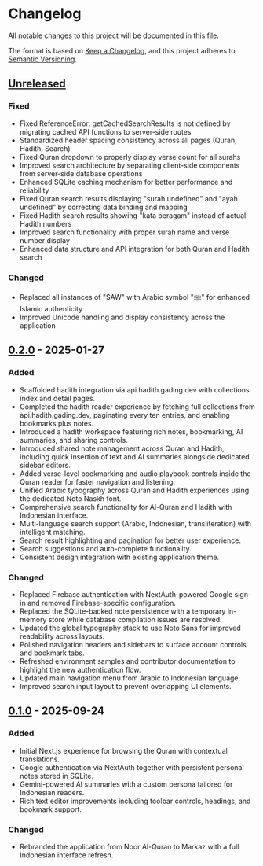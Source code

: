 # Changelog

All notable changes to this project will be documented in this file.

The format is based on [Keep a Changelog](https://keepachangelog.com/en/1.1.0/),
and this project adheres to [Semantic Versioning](https://semver.org/spec/v2.0.0.html).

## [Unreleased]

### Fixed
- Fixed ReferenceError: getCachedSearchResults is not defined by migrating cached API functions to server-side routes
- Standardized header spacing consistency across all pages (Quran, Hadith, Search)
- Fixed Quran dropdown to properly display verse count for all surahs
- Improved search architecture by separating client-side components from server-side database operations
- Enhanced SQLite caching mechanism for better performance and reliability
- Fixed Quran search results displaying "surah undefined" and "ayah undefined" by correcting data binding and mapping
- Fixed Hadith search results showing "kata beragam" instead of actual Hadith numbers
- Improved search functionality with proper surah name and verse number display
- Enhanced data structure and API integration for both Quran and Hadith search

### Changed
- Replaced all instances of "SAW" with Arabic symbol "ﷺ" for enhanced Islamic authenticity
- Improved Unicode handling and display consistency across the application

## [0.2.0] - 2025-01-27

### Added
- Scaffolded hadith integration via api.hadith.gading.dev with collections index and detail pages.
- Completed the hadith reader experience by fetching full collections from api.hadith.gading.dev, paginating every ten entries, and enabling bookmarks plus notes.
- Introduced a hadith workspace featuring rich notes, bookmarking, AI summaries, and sharing controls.
- Introduced shared note management across Quran and Hadith, including quick insertion of text and AI summaries alongside dedicated sidebar editors.
- Added verse-level bookmarking and audio playbook controls inside the Quran reader for faster navigation and listening.
- Unified Arabic typography across Quran and Hadith experiences using the dedicated Noto Naskh font.
- Comprehensive search functionality for Al-Quran and Hadith with Indonesian interface.
- Multi-language search support (Arabic, Indonesian, transliteration) with intelligent matching.
- Search result highlighting and pagination for better user experience.
- Search suggestions and auto-complete functionality.
- Consistent design integration with existing application theme.

### Changed
- Replaced Firebase authentication with NextAuth-powered Google sign-in and removed Firebase-specific configuration.
- Replaced the SQLite-backed note persistence with a temporary in-memory store while database compilation issues are resolved.
- Updated the global typography stack to use Noto Sans for improved readability across layouts.
- Polished navigation headers and sidebars to surface account controls and bookmark tabs.
- Refreshed environment samples and contributor documentation to highlight the new authentication flow.
- Updated main navigation menu from Arabic to Indonesian language.
- Improved search input layout to prevent overlapping UI elements.

## [0.1.0] - 2025-09-24

### Added
- Initial Next.js experience for browsing the Quran with contextual translations.
- Google authentication via NextAuth together with persistent personal notes stored in SQLite.
- Gemini-powered AI summaries with a custom persona tailored for Indonesian readers.
- Rich text editor improvements including toolbar controls, headings, and bookmark support.

### Changed
- Rebranded the application from Noor Al-Quran to Markaz with a full Indonesian interface refresh.

[unreleased]: https://github.com/foozio/nh-markaz/compare/v0.2.0...HEAD
[0.2.0]: https://github.com/foozio/nh-markaz/compare/v0.1.0...v0.2.0
[0.1.0]: https://github.com/foozio/nh-markaz/releases/tag/v0.1.0
